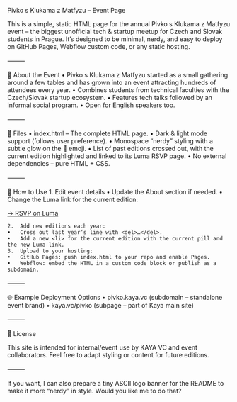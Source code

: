 Pivko s Klukama z Matfyzu – Event Page

This is a simple, static HTML page for the annual Pivko s Klukama z Matfyzu event – the biggest unofficial tech & startup meetup for Czech and Slovak students in Prague.
It’s designed to be minimal, nerdy, and easy to deploy on GitHub Pages, Webflow custom code, or any static hosting.

⸻

📝 About the Event
	•	Pivko s Klukama z Matfyzu started as a small gathering around a few tables and has grown into an event attracting hundreds of attendees every year.
	•	Combines students from technical faculties with the Czech/Slovak startup ecosystem.
	•	Features tech talks followed by an informal social program.
	•	Open for English speakers too.

⸻

📂 Files
	•	index.html – The complete HTML page.
	•	Dark & light mode support (follows user preference).
	•	Monospace “nerdy” styling with a subtle glow on the 🍺 emoji.
	•	List of past editions crossed out, with the current edition highlighted and linked to its Luma RSVP page.
	•	No external dependencies – pure HTML + CSS.

⸻

🔧 How to Use
	1.	Edit event details
	•	Update the About section if needed.
	•	Change the Luma link for the current edition:

<a href="https://lu.ma/ftcwwpnz" target="_blank" rel="noopener">→ RSVP on Luma</a>


	2.	Add new editions each year:
	•	Cross out last year’s line with <del>…</del>.
	•	Add a new <li> for the current edition with the current pill and the new Luma link.
	3.	Upload to your hosting:
	•	GitHub Pages: push index.html to your repo and enable Pages.
	•	Webflow: embed the HTML in a custom code block or publish as a subdomain.

⸻

🌐 Example Deployment Options
	•	pivko.kaya.vc (subdomain – standalone event brand)
	•	kaya.vc/pivko (subpage – part of Kaya main site)

⸻

📜 License

This site is intended for internal/event use by KAYA VC and event collaborators. Feel free to adapt styling or content for future editions.

⸻

If you want, I can also prepare a tiny ASCII logo banner for the README to make it more “nerdy” in style. Would you like me to do that?
